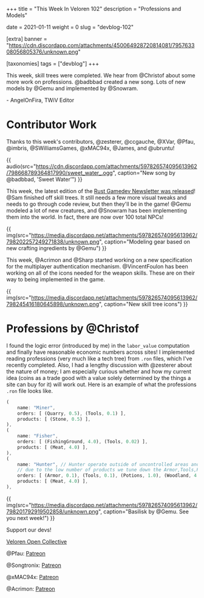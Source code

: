 +++
title = "This Week In Veloren 102"
description = "Professions and Models"

date = 2021-01-11
weight = 0
slug = "devblog-102"

[extra]
banner = "https://cdn.discordapp.com/attachments/450064928720814081/795763308056805376/unknown.png"

[taxonomies]
tags = ["devblog"]
+++

This week, skill trees were completed. We hear from @Christof about some more
work on professions. @badbbad created a new song. Lots of new models by @Gemu
and implemented by @Snowram.

\- AngelOnFira, TWiV Editor

# Contributor Work

Thanks to this week's contributors, @zesterer, @ccgauche, @XVar, @Pfau, @imbris,
@SWilliamsGames, @xMAC94x, @James, and @ubruntu!

{{
    audio(src="https://cdn.discordapp.com/attachments/597826574095613962/798668789364817990/sweet_water_.ogg",
    caption="New song by @badbbad, 'Sweet Water'")
}}

This week, the latest edition of the [Rust Gamedev Newsletter was released](https://rust-gamedev.github.io/posts/newsletter-017/)! @Sam finished off skill trees. It still
needs a few more visual tweaks and needs to go through code review, but then
they'll be in the game! @Gemu modeled a lot of new creatures, and @Snowram has
been implementing them into the world. In fact, there are now over 100 total
NPCs!

{{
    img(src="https://media.discordapp.net/attachments/597826574095613962/798202257249271838/unknown.png",
    caption="Modeling gear based on new crafting ingredients by @Gemu")
}}

This week, @Acrimon and @Sharp started working on a new specification for the
multiplayer authentication mechanism. @VincentFoulon has been working on all of the icons needed for the weapon
skills. These are on their way to being implemented in the game.

{{
    img(src="https://media.discordapp.net/attachments/597826574095613962/798245416180645898/unknown.png",
    caption="New skill tree icons")
}}

# Professions by @Christof

I found the logic error (introduced by me) in the `labor_value` computation and
finally have reasonable economic numbers across sites! I implemented reading
professions (very much like a tech tree) from `.ron` files, which I've recently
completed. Also, I had a lengthy discussion with @zesterer about the nature of
money; I am especially curious whether and how my current idea (coins as a trade
good with a value solely determined by the things a site can buy for it) will
work out. Here is an example of what the professions `.ron` file looks like.

```rust
(
    name: "Miner",
    orders: [ (Quarry, 0.5), (Tools, 0.1) ],
    products: [ (Stone, 0.5) ],
),
(
    name: "Fisher",
    orders: [ (FishingGround, 4.0), (Tools, 0.02) ],
    products: [ (Meat, 4.0) ],
),
(
    name: "Hunter", // Hunter operate outside of uncontrolled areas and resemble guards
    // due to the low number of products we tune down the Armor,Tools,Potions in comparison
    orders: [ (Armor, 0.1), (Tools, 0.1), (Potions, 1.0), (Woodland, 4.0) ],
    products: [ (Meat, 4.0) ],
),
```

{{
    img(src="https://media.discordapp.net/attachments/597826574095613962/798201792919502858/unknown.png",
    caption="Basilisk by @Gemu. See you next week!")
}}

Support our devs!

[Veloren Open Collective](https://opencollective.com/veloren)

@Pfau: [Patreon](https://www.patreon.com/pfau)

@Songtronix: [Patreon](https://www.patreon.com/songtronix)

@xMAC94x: [Patreon](https://www.patreon.com/xmac94x)

@Acrimon: [Patreon](https://www.patreon.com/acrimon)
